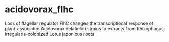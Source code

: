 # acidovorax_flhc
Loss of flagellar regulator FlhC changes the transcriptional response of plant-associated Acidovorax delafieldii strains to extracts from Rhizophagus irregularis-colonized Lotus japonicus roots 
